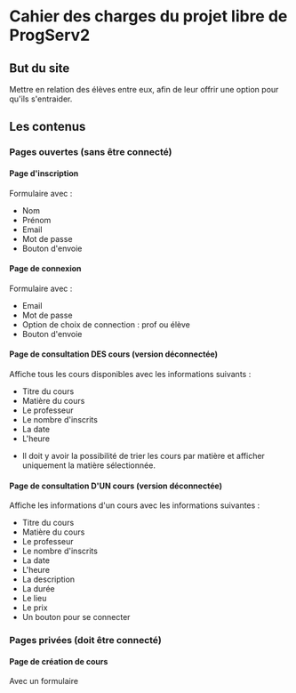 # Cahier des charges du projet libre de ProgServ2

## But du site
Mettre en relation des élèves entre eux, afin de leur offrir une option pour qu'ils s'entraider.

## Les contenus
### Pages ouvertes (sans être connecté)
#### Page d'inscription
Formulaire avec :
* Nom
* Prénom
* Email
* Mot de passe
* Bouton d'envoie

#### Page de connexion
Formulaire avec :
* Email
* Mot de passe
* Option de choix de connection : prof ou élève
* Bouton d'envoie

#### Page de consultation DES cours (version déconnectée)
Affiche tous les cours disponibles avec les informations suivants :
* Titre du cours
* Matière du cours
* Le professeur
* Le nombre d'inscrits
* La date
* L'heure
+ Il doit y avoir la possibilité de trier les cours par matière et afficher uniquement la matière sélectionnée.

#### Page de consultation D'UN cours (version déconnectée)
Affiche les informations d'un cours avec les informations suivantes :
* Titre du cours
* Matière du cours
* Le professeur
* Le nombre d'inscrits
* La date
* L'heure
* La description
* La durée
* Le lieu
* Le prix
* Un bouton pour se connecter

### Pages privées (doit être connecté)
#### Page de création de cours
Avec un formulaire 
